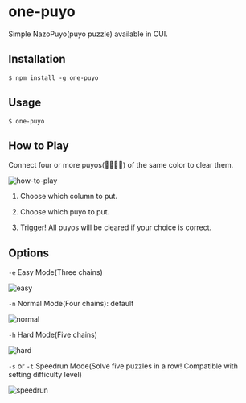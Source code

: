 # one-puyo
Simple NazoPuyo(puyo puzzle) available in CUI.

## Installation
```
$ npm install -g one-puyo
```

## Usage
```
$ one-puyo
```

## How to Play
Connect four or more puyos(🦄🐢🐬🐱) of the same color to clear them.

![how-to-play](https://user-images.githubusercontent.com/50437473/87851273-24225900-c932-11ea-825d-88bfd006fbdf.gif)

1. Choose which column to put.

2. Choose which puyo to put.

3. Trigger! All puyos will be cleared if your choice is correct.

## Options

`-e` Easy Mode(Three chains)

![easy](https://user-images.githubusercontent.com/50437473/87851404-541e2c00-c933-11ea-9a53-39209f3ef0c5.png)

`-n` Normal Mode(Four chains): default

![normal](https://user-images.githubusercontent.com/50437473/87851405-57191c80-c933-11ea-83cc-425f0002ffec.png)

`-h` Hard Mode(Five chains)

![hard](https://user-images.githubusercontent.com/50437473/87851475-1077f200-c934-11ea-89d1-6ecaa7e02605.png)

`-s` or `-t` Speedrun Mode(Solve five puzzles in a row! Compatible with setting difficulty level)

![speedrun](https://user-images.githubusercontent.com/50437473/87851275-2b496700-c932-11ea-911c-ccaa80db3144.gif)
